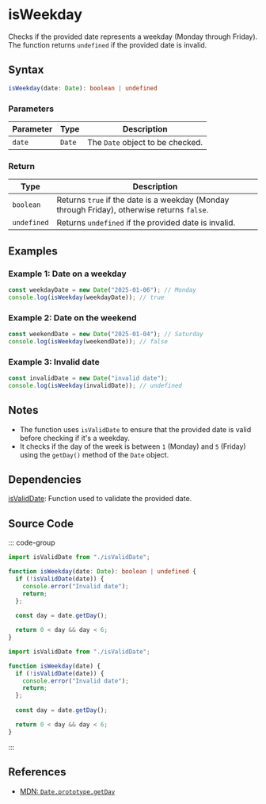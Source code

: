 # isWeekday  
Checks if the provided date represents a weekday (Monday through Friday). The function returns `undefined` if the provided date is invalid.

## Syntax
```typescript
isWeekday(date: Date): boolean | undefined
```

### Parameters

| Parameter | Type    | Description                                                |
|-----------|---------|------------------------------------------------------------|
| `date`    | `Date`  | The `Date` object to be checked.                            |

### Return

| Type        | Description                                                |
|-------------|------------------------------------------------------------|
| `boolean`   | Returns `true` if the date is a weekday (Monday through Friday), otherwise returns `false`. |
| `undefined` | Returns `undefined` if the provided date is invalid.       |

## Examples

### Example 1: Date on a weekday
```typescript
const weekdayDate = new Date("2025-01-06"); // Monday
console.log(isWeekday(weekdayDate)); // true
```

### Example 2: Date on the weekend
```typescript
const weekendDate = new Date("2025-01-04"); // Saturday
console.log(isWeekday(weekendDate)); // false
```

### Example 3: Invalid date
```typescript
const invalidDate = new Date("invalid date");
console.log(isWeekday(invalidDate)); // undefined
```

## Notes
- The function uses `isValidDate` to ensure that the provided date is valid before checking if it's a weekday.
- It checks if the day of the week is between `1` (Monday) and `5` (Friday) using the `getDay()` method of the `Date` object.

## Dependencies
[isValidDate](./isValidDate.md): Function used to validate the provided date.

## Source Code
::: code-group

```typescript
import isValidDate from "./isValidDate";

function isWeekday(date: Date): boolean | undefined {
  if (!isValidDate(date)) {
    console.error("Invalid date");
    return;
  };
  
  const day = date.getDay();

  return 0 < day && day < 6;
}
```

```javascript
import isValidDate from "./isValidDate";

function isWeekday(date) {
  if (!isValidDate(date)) {
    console.error("Invalid date");
    return;
  };
  
  const day = date.getDay();

  return 0 < day && day < 6;
}
```
:::

## References
- [MDN: `Date.prototype.getDay`](https://developer.mozilla.org/en-US/docs/Web/JavaScript/Reference/Global_Objects/Date/getDay)